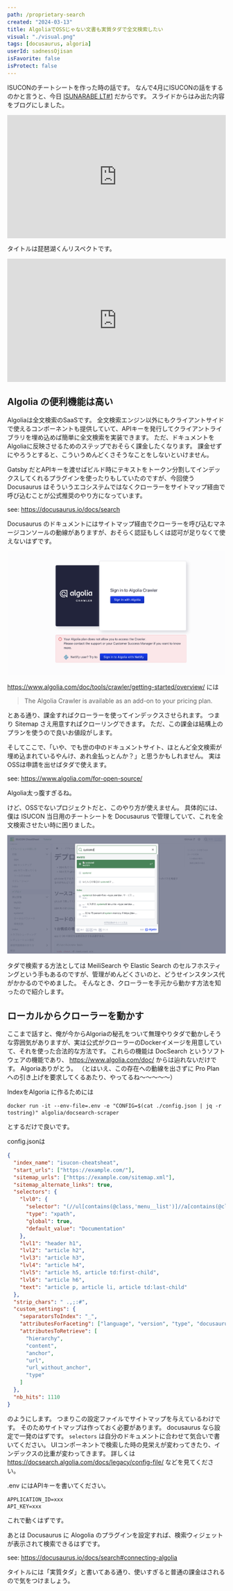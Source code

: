 ```yaml
---
path: /proprietary-search
created: "2024-03-13"
title: AlgoliaでOSSじゃない文書も実質タダで全文検索したい
visual: "./visual.png"
tags: [docusaurus, algoria]
userId: sadnessOjisan
isFavorite: false
isProtect: false
---
```


ISUCONのチートシートを作った時の話です。
なんで4月にISUCONの話をするのかと言うと、今日 [ISUNARABE LT#1](https://isunarabe.connpass.com/event/310556/) だからです。
スライドからはみ出た内容をブログにしました。

<div
  style="left: 0; width: 100%; height: 0; position: relative; padding-bottom: 56.25%;"
>
<iframe style="top: 0; left: 0; width: 100%; height: 100%; position: absolute; border: 0;" src="https://speakerdeck.com/player/298ef05ffaf84a20ac31da0bea2e3018" title="YouTube video player" frameborder="0" allow="accelerometer; autoplay; clipboard-write; encrypted-media; gyroscope; picture-in-picture; web-share" allowfullscreen></iframe>
</div>

タイトルは琵琶湖くんリスペクトです。

<div
  style="left: 0; width: 100%; height: 0; position: relative; padding-bottom: 56.25%;"
>
<iframe style="top: 0; left: 0; width: 100%; height: 100%; position: absolute; border: 0;" src="https://www.youtube.com/embed/lMBRK9vvMIE?si=HX5Kc_h4M_TzPS66" title="YouTube video player" frameborder="0" allow="accelerometer; autoplay; clipboard-write; encrypted-media; gyroscope; picture-in-picture; web-share" allowfullscreen></iframe>
</div>

## Algolia の便利機能は高い

Algoliaは全文検索のSaaSです。
全文検索エンジン以外にもクライアントサイドで使えるコンポーネントも提供していて、APIキーを発行してクライアントライブラリを埋め込めば簡単に全文検索を実装できます。
ただ、ドキュメントをAlgoliaに反映させるためのステップでおそらく課金したくなります。
課金せずにやろうとすると、こういうめんどくさそうなことをしないといけません。

Gatsby だとAPIキーを渡せばビルド時にテキストをトークン分割してインデックスしてくれるプラグインを使ったりもしていたのですが、今回使う Docusaurus はそういうエコシステムではなくクローラーをサイトマップ経由で呼び込むことが公式推奨のやり方になっています。

see: https://docusaurus.io/docs/search

Docusaurus のドキュメントにはサイトマップ経由でクローラーを呼び込むマネージコンソールの動線がありますが、おそらく認証もしくは認可が足りなくて使えないはずです。

![認証を弾かれる](./auth.png)

https://www.algolia.com/doc/tools/crawler/getting-started/overview/ には

> The Algolia Crawler is available as an add-on to your pricing plan.

とある通り、課金すればクローラーを使ってインデックスさせられます。
つまり Sitemap さえ用意すればクローリングできます。
ただ、この課金は結構上のプランを使うので良いお値段がします。

そしてここで、「いや、でも世の中のドキュメントサイト、ほとんど全文検索が埋め込まれているやんけ、あれ金払っとんか？」と思うかもしれません。
実はOSSは申請を出せばタダで使えます。

see: https://www.algolia.com/for-open-source/

Algolia太っ腹すぎるね。

けど、OSSでないプロジェクトだと、このやり方が使えません。
具体的には、僕は ISUCON 当日用のチートシートを Docusaurus で管理していて、これを全文検索させたい時に困りました。

![チートシート](./cheat.png)

タダで検索する方法としては MeiliSearch や Elastic Search のセルフホスティングという手もあるのですが、管理がめんどくさいのと、どうせインスタンス代がかかるのでやめました。
そんなとき、クローラーを手元から動かす方法を知ったので紹介します。

## ローカルからクローラーを動かす

ここまで話すと、俺が今からAlgoriaの秘孔をついて無理やりタダで動かしそうな雰囲気がありますが、実は公式がクローラーのDockerイメージを用意していて、それを使った合法的な方法です。
これらの機能は DocSearch というソフトウェアの機能であり、 https://www.algolia.com/doc/ からは辿れないだけです。
Algoriaありがとう。
（とはいえ、この存在への動線を出さずに Pro Plan への引き上げを要求してくるあたり、やってるね〜〜〜〜〜）

IndexをAlgoria に作るためには

```
docker run -it --env-file=.env -e "CONFIG=$(cat ./config.json | jq -r tostring)" algolia/docsearch-scraper
```

とするだけで良いです。

config.jsonは

```json
{
  "index_name": "isucon-cheatsheat",
  "start_urls": ["https://example.com/"],
  "sitemap_urls": ["https://example.com/sitemap.xml"],
  "sitemap_alternate_links": true,
  "selectors": {
    "lvl0": {
      "selector": "(//ul[contains(@class,'menu__list')]//a[contains(@class, 'menu__link menu__link--sublist menu__link--active')]/text() | //nav[contains(@class, 'navbar')]//a[contains(@class, 'navbar__link--active')]/text())[last()]",
      "type": "xpath",
      "global": true,
      "default_value": "Documentation"
    },
    "lvl1": "header h1",
    "lvl2": "article h2",
    "lvl3": "article h3",
    "lvl4": "article h4",
    "lvl5": "article h5, article td:first-child",
    "lvl6": "article h6",
    "text": "article p, article li, article td:last-child"
  },
  "strip_chars": " .,;:#",
  "custom_settings": {
    "separatorsToIndex": "_",
    "attributesForFaceting": ["language", "version", "type", "docusaurus_tag"],
    "attributesToRetrieve": [
      "hierarchy",
      "content",
      "anchor",
      "url",
      "url_without_anchor",
      "type"
    ]
  },
  "nb_hits": 1110
}
```

のようにします。
つまりこの設定ファイルでサイトマップを与えているわけです。
そのためサイトマップは作っておく必要があります。
docusaurus なら設定で一発のはずです。
`selectors` は自分のドキュメントに合わせて気合いで書いてください。
UIコンポーネントで検索した時の見栄えが変わってきたり、インデックスの比重が変わってきます。
詳しくは https://docsearch.algolia.com/docs/legacy/config-file/ などを見てください。

.env にはAPIキーを書いてください。

```
APPLICATION_ID=xxx
API_KEY=xxx
```

これで動くはずです。

あとは Docusaurus に Alogolia のプラグインを設定すれば、検索ウィジェットが表示されて検索できるはずです。

see: https://docusaurus.io/docs/search#connecting-algolia

タイトルには「実質タダ」と書いてある通り、使いすぎると普通の課金はされるので気をつけましょう。
